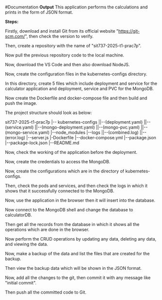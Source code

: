 #Documentation
**Output** 
This application performs the calculations and prints in the form of JSON format.

**Steps:**

Firstly, download and install Git from its official website "https://git-scm.com/", then check the version to verify.

Then, create a repository with the name of "sit737-2025-t1-prac7p".

Now pull the previous repository code to the local machine.

Now, download the VS Code and then also download NodeJS.

Now, create the configuration files in the kubernetes-configs directory.

In this directory, create 5 files which include deployment and service for the calculator application and deployment, service and PVC for the MongoDB.

Now create the Dockerfile and docker-compose file and then build and push the image.

The project structure should look as below:

sit737-2025-t1-prac7p |-- kubernetes-configs ||--(deployment.yaml) ||--(service.yaml) ||--(mongo-deployment.yaml) ||--(mongo-pvc.yaml) ||--(mongo-service.yaml) |--node_modules |--logs ||--(combined.log) ||--(error.log) |--server.js |-Dockerfile |--docker-compose.yml |--package.json |--package-lock.json |--README.md

Now, check the working of the application before the deployment.

Now, create the credentials to access the MongoDB.

Now, create the configurations which are in the directory of kubernetes-configs.

Then, check the pods and services, and then check the logs in which it shows that it successfully connected to the MongoDB.

Now, use the application in the browser then it will insert into the database.

Now connect to the MongoDB shell and change the database to calculatorDB.

Then get all the records from the database in which it shows all the operations which are done in the browser.

Now perform the CRUD operations by updating any data, deleting any data, and viewing the data.

Now, make a backup of the data and list the files that are created for the backup.

Then view the backup data which will be shown in the JSON format.

Now, add all the changes to the git, then commit it with any message like "initial commit".

Then push all the committed code to Git.
